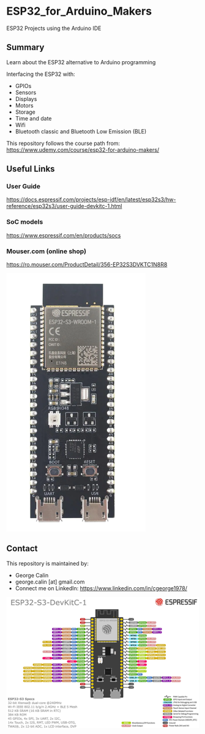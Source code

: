 # ESP32_for_Arduino_Makers
ESP32 Projects using the Arduino IDE

## Summary
Learn about the ESP32 alternative to Arduino programming

Interfacing the ESP32 with:
* GPIOs
* Sensors
* Displays
* Motors
* Storage
* Time and date
* Wifi
* Bluetooth classic and Bluetooth Low Emission (BLE)

This repository follows the course path from: https://www.udemy.com/course/esp32-for-arduino-makers/

## Useful Links 
### User Guide
https://docs.espressif.com/projects/esp-idf/en/latest/esp32s3/hw-reference/esp32s3/user-guide-devkitc-1.html

### SoC models
https://www.espressif.com/en/products/socs

### Mouser.com (online shop)
https://ro.mouser.com/ProductDetail/356-EP32S3DVKTC1N8R8

![ESP32](2023-05-24_13-39-23.png)

## Contact
This repository is maintained by:
* George Calin
* george.calin [at] gmail.com
* Connect me on LinkedIn: https://www.linkedin.com/in/cgeorge1978/


![ESP32 Layout](ESP32-S3_DevKitC-1_pinlayout_v1.1.jpg)
